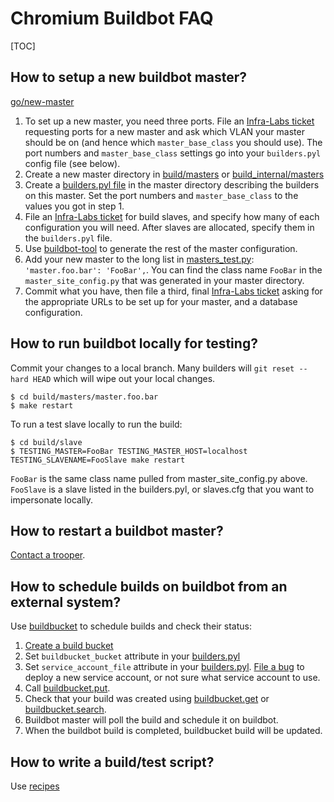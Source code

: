 # Chromium Buildbot FAQ

[TOC]

## How to setup a new buildbot master?

[go/new-master](http://go/new-master)

1.  To set up a new master, you need three ports. File an
    [Infra-Labs ticket](https://code.google.com/p/chromium/issues/entry?labels=Type-Bug,Pri-2,Infra-Labs,Restrict-View-Google)
    requesting ports for a new master and ask which VLAN your master should
    be on (and hence which `master_base_class` you should use). The port numbers
    and `master_base_class` settings go into your `builders.pyl` config file
    (see below).
1.  Create a new master directory in
    [build/masters](https://chromium.googlesource.com/chromium/tools/build/+/master/masters/) or
    [build_internal/masters](https://chrome-internal.googlesource.com/chrome/tools/build/+/master/masters/)
1.  Create a [builders.pyl file](builders.pyl.md) in the master directory
    describing the builders on this master. Set the port numbers and
    `master_base_class` to the values you got in step 1.
1.  File an
    [Infra-Labs ticket](https://code.google.com/p/chromium/issues/entry?labels=Type-Bug,Pri-2,Infra-Labs,Restrict-View-Google)
    for build slaves, and specify how many of each configuration you will need.
    After slaves are allocated, specify them in the
    `builders.pyl` file.
1.  Use [buildbot-tool](https://chromium.googlesource.com/chromium/tools/build/+/master/scripts/tools/buildbot-tool)
    to generate the rest of the master configuration.
1.  Add your new master to the long list in
    [masters_test.py](/chromium/tools/build/+/master/tests/masters_test.py):
    `'master.foo.bar': 'FooBar',`. You can find the class name `FooBar` in the
    `master_site_config.py` that was generated in your master directory.
1.  Commit what you have, then file a third, final
    [Infra-Labs ticket](https://code.google.com/p/chromium/issues/entry?labels=Type-Bug,Pri-2,Infra-Labs)
    asking for the appropriate URLs to be set up for your master, and a database
    configuration.

## How to run buildbot locally for testing?

Commit your changes to a local branch. Many builders will `git reset --hard
HEAD` which will wipe out your local changes.

    $ cd build/masters/master.foo.bar
    $ make restart

To run a test slave locally to run the build:

    $ cd build/slave
    $ TESTING_MASTER=FooBar TESTING_MASTER_HOST=localhost TESTING_SLAVENAME=FooSlave make restart

`FooBar` is the same class name pulled from master_site_config.py above.
`FooSlave` is a slave listed in the builders.pyl, or slaves.cfg that you want to
impersonate locally.

## How to restart a buildbot master?

[Contact a trooper](https://chromium.googlesource.com/infra/infra/+/master/doc/users/contacting_troopers.md).

## How to schedule builds on buildbot from an external system?

Use [buildbucket](/appengine/cr-buildbucket/README.md) to schedule builds and
check their status:

1.  [Create a build bucket](/appengine/cr-buildbucket/doc/faq.md)
1.  Set `buildbucket_bucket` attribute in your [builders.pyl](builders.pyl.md)
1.  Set `service_account_file` attribute in your
    [builders.pyl](builders.pyl.md). [File a bug][master-service-account-bug] to
    deploy a new service account, or not sure what service account to use.
1.  Call [buildbucket.put].
1.  Check that your build was created using [buildbucket.get] or
    [buildbucket.search].
1.  Buildbot master will poll the build and schedule it on buildbot.
1.  When the buildbot build is completed, buildbucket build will be updated.

## How to write a build/test script?

Use [recipes](../../recipes.md)


[buildbucket.put]: https://cr-buildbucket.appspot.com/_ah/api/explorer/#p/buildbucket/v1/buildbucket.put
[buildbucket.get]: https://cr-buildbucket.appspot.com/_ah/api/explorer/#p/buildbucket/v1/buildbucket.get
[buildbucket.search]: https://cr-buildbucket.appspot.com/_ah/api/explorer/#p/buildbucket/v1/buildbucket.search
[go/bug-a-trooper]: http://go/bug-a-trooper
[master-service-account-bug]: https://code.google.com/p/chromium/issues/entry?cc=nodir@chromium.org&labels=Infra-Buildbucket,Restrict-View-Google&summary=Service%20account%20[short%20name]%20for%20master.[master_name]&comment=Please%20provide%20a%20service%20account%20json%20key%20file%20%22service-account-[short%20name].json%22%20for%20[master%20name]%0A%0APlease%20remove%20Restrict-View-Google%20label%20if%20this%20not%20for%20an%20internal%20master.